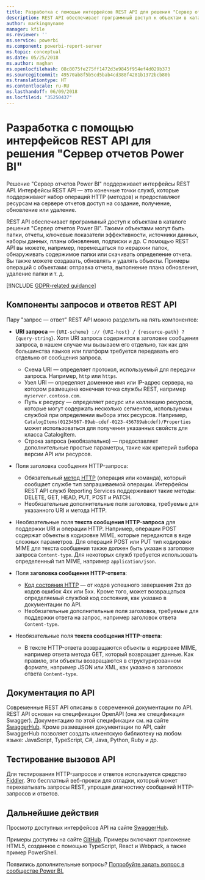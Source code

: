 ```yaml
---
title: Разработка с помощью интерфейсов REST API для решения "Сервер отчетов Power BI"
description: REST API обеспечивает программный доступ к объектам в каталоге решения "Сервер отчетов Power BI".
author: markingmyname
manager: kfile
ms.reviewer: ''
ms.service: powerbi
ms.component: powerbi-report-server
ms.topic: conceptual
ms.date: 05/25/2018
ms.author: maghan
ms.openlocfilehash: 08c8075fe275ff1472d3e9845f954ef4d029b373
ms.sourcegitcommit: 49570ab8f5b5cd5bab4cd388f4281b1372bcb80b
ms.translationtype: HT
ms.contentlocale: ru-RU
ms.lasthandoff: 06/09/2018
ms.locfileid: "35250437"
---
```

# <a name="develop-with-the-rest-apis-for-power-bi-report-server"></a>Разработка с помощью интерфейсов REST API для решения "Сервер отчетов Power BI"

Решение "Сервер отчетов Power BI" поддерживает интерфейсы REST API. Интерфейсы REST API — это конечные точки служб, которые поддерживают набор операций HTTP (методов) и предоставляют ресурсам на сервере отчетов доступ на создание, получение, обновление или удаление.

REST API обеспечивает программный доступ к объектам в каталоге решения "Сервер отчетов Power BI". Такими объектами могут быть папки, отчеты, ключевые показатели эффективности, источники данных, наборы данных, планы обновления, подписки и др. С помощью REST API вы можете, например, перемещаться по иерархии папок, обнаруживать содержимое папки или скачивать определение отчета. Вы также можете создавать, обновлять и удалять объекты. Примеры операций с объектами: отправка отчета, выполнение плана обновления, удаление папки и т. д.

[!INCLUDE [GDPR-related guidance](../includes/gdpr-hybrid-note.md)]

## <a name="components-of-a-rest-api-requestresponse"></a>Компоненты запросов и ответов REST API

Пару "запрос — ответ" REST API можно разделить на пять компонентов:

* **URI запроса** — `{URI-scheme} :// {URI-host} / {resource-path} ? {query-string}`. Хотя URI запроса содержится в заголовке сообщения запроса, в нашем случае мы вызываем его отдельно, так как для большинства языков или платформ требуется передавать его отдельно от сообщения запроса.
  
  * Схема URI — определяет протокол, используемый для передачи запроса. Например, `http` или `https`.
  * Узел URI — определяет доменное имя или IP-адрес сервера, на котором размещена конечная точка службы REST, например `myserver.contoso.com`.
  * Путь к ресурсу — определяет ресурс или коллекцию ресурсов, которые могут содержать несколько сегментов, используемых службой при определении выбора этих ресурсов. Например, `CatalogItems(01234567-89ab-cdef-0123-456789abcdef)/Properties` может использоваться для получения указанных свойств для класса CatalogItem.
  * Строка запроса (необязательно) — предоставляет дополнительные простые параметры, такие как критерий выбора версии API или ресурсов.
* Поля заголовка сообщения HTTP-запроса:
  
  * Обязательный [метод HTTP](https://www.w3.org/Protocols/rfc2616/rfc2616-sec9.html) (операция или команда), который сообщает службе тип запрашиваемой операции. Интерфейсы REST API служб Reporting Services поддерживают такие методы: DELETE, GET, HEAD, PUT, POST и PATCH.
  * Необязательные дополнительные поля заголовка, требуемые для указанного URI и метода HTTP.
* Необязательные поля **текста сообщения HTTP-запроса** для поддержки URI и операции HTTP. Например, операции POST содержат объекты в кодировке MIME, которые передаются в виде сложных параметров. Для операций POST или PUT тип кодировки MIME для текста сообщения также должен быть указан в заголовке запроса `Content-type`. Для некоторых служб требуется использовать определенный тип MIME, например `application/json`.
* Поля **заголовка сообщения HTTP-ответа**:
  
  * [Код состояния HTTP](http://www.w3.org/Protocols/HTTP/HTRESP.html) — от кодов успешного завершения 2xx до кодов ошибок 4xx или 5xx. Кроме того, может возвращаться определяемый службой код состояния, как указано в документации по API.
  * Необязательные дополнительные поля заголовка, требуемые для поддержки ответа на запрос, например заголовок ответа `Content-type`.
* Необязательные поля **текста сообщения HTTP-ответа**:
  
  * В тексте HTTP-ответа возвращаются объекты в кодировке MIME, например ответа метода GET, который возвращает данные. Как правило, эти объекты возвращаются в структурированном формате, например JSON или XML, как указано в заголовок ответа `Content-type`.

## <a name="api-documentation"></a>Документация по API

Современные REST API описаны в современной документации по API. REST API основан на спецификации OpenAPI (она же спецификация Swagger). Документацию по этой спецификации см. на сайте [SwaggerHub](https://app.swaggerhub.com/apis/microsoft-rs/PBIRS/2.0). Кроме размещения документации по API, сайт SwaggerHub позволяет создать клиентскую библиотеку на любом языке: JavaScript, TypeScript, C#, Java, Python, Ruby и др.

## <a name="testing-api-calls"></a>Тестирование вызовов API

Для тестирования HTTP-запросов и ответов используется средство [Fiddler](http://www.telerik.com/fiddler). Это бесплатный веб-прокси для отладки, который может перехватывать запросы REST, упрощая диагностику сообщений HTTP-запросов и ответов.

## <a name="next-steps"></a>Дальнейшие действия

Просмотр доступных интерфейсов API на сайте [SwaggerHub](https://app.swaggerhub.com/apis/microsoft-rs/PBIRS/2.0).

Примеры доступны на сайте [GitHub](https://github.com/Microsoft/Reporting-Services). Примеры включают приложение HTML5, созданное с помощью TypeScript, React и Webpack, а также пример PowerShell.

Появились дополнительные вопросы? [Попробуйте задать вопрос в сообществе Power BI.](https://community.powerbi.com/)